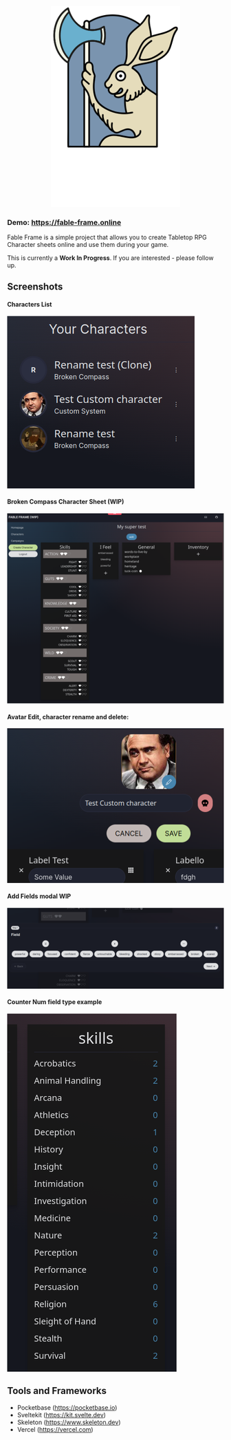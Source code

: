 <p align="center">
  <img width="300" src="static/FF_Logo.svg" />
</p>

### Demo: https://fable-frame.online

Fable Frame is a simple project that allows you to create Tabletop RPG Character sheets online and use them during your game.

This is currently a **Work In Progress**. If you are interested - please follow up.

## Screenshots
#### Characters List
![Example Screenshot](screenshots/CharactersList.png)

#### Broken Compass Character Sheet (WIP)
![Example Screenshot](screenshots/BCCharSheetWIP.png)

#### Avatar Edit, character rename and delete:
![Example Screenshot](screenshots/CharacterAvatar.png)

#### Add Fields modal WIP
![Example Screenshot](screenshots/AddFieldsModal.png)

#### Counter Num field type example
![Example Screenshot](screenshots/CounterNumField.png)

## Tools and Frameworks
- Pocketbase (https://pocketbase.io)
- Sveltekit (https://kit.svelte.dev)
- Skeleton (https://www.skeleton.dev)
- Vercel (https://vercel.com)
